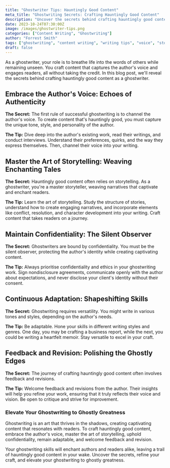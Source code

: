 ```yaml
---
title: "Ghostwriter Tips: Hauntingly Good Content"
meta_title: "Ghostwriting Secrets: Crafting Hauntingly Good Content"
description: "Uncover the secrets behind crafting hauntingly good content as a ghostwriter. From capturing the author's voice to mastering the art of storytelling, these tips will elevate your writing to ghostly greatness."
date: 2023-10-24T07:30:00Z
image: /images/ghostwriter-tips.png
categories: ["Content Writing", "Ghostwriting"]
author: "Forrest Smith"
tags: ["ghostwriting", "content writing", "writing tips", "voice", "storytelling"]
draft: false
---
```

As a ghostwriter, your role is to breathe life into the words of others while remaining unseen. You craft content that captures the author's voice and engages readers, all without taking the credit. In this blog post, we'll reveal the secrets behind crafting hauntingly good content as a ghostwriter.

## Embrace the Author's Voice: Echoes of Authenticity

**The Secret:** The first rule of successful ghostwriting is to channel the author's voice. To create content that's hauntingly good, you must capture the unique tone, style, and personality of the author. 

**The Tip:** Dive deep into the author's existing work, read their writings, and conduct interviews. Understand their preferences, quirks, and the way they express themselves. Then, channel their voice into your writing.

## Master the Art of Storytelling: Weaving Enchanting Tales

**The Secret:** Hauntingly good content often relies on storytelling. As a ghostwriter, you're a master storyteller, weaving narratives that captivate and enchant readers.

**The Tip:** Learn the art of storytelling. Study the structure of stories, understand how to create engaging narratives, and incorporate elements like conflict, resolution, and character development into your writing. Craft content that takes readers on a journey.

## Maintain Confidentiality: The Silent Observer

**The Secret:** Ghostwriters are bound by confidentiality. You must be the silent observer, protecting the author's identity while creating captivating content.

**The Tip:** Always prioritise confidentiality and ethics in your ghostwriting work. Sign nondisclosure agreements, communicate openly with the author about expectations, and never disclose your client's identity without their consent.

## Continuous Adaptation: Shapeshifting Skills

**The Secret:** Ghostwriting requires versatility. You might write in various tones and styles, depending on the author's needs.

**The Tip:** Be adaptable. Hone your skills in different writing styles and genres. One day, you may be crafting a business report, while the next, you could be writing a heartfelt memoir. Stay versatile to excel in your craft.

## Feedback and Revision: Polishing the Ghostly Edges

**The Secret:** The journey of crafting hauntingly good content often involves feedback and revisions. 

**The Tip:** Welcome feedback and revisions from the author. Their insights will help you refine your work, ensuring that it truly reflects their voice and vision. Be open to critique and strive for improvement.

### Elevate Your Ghostwriting to Ghostly Greatness

Ghostwriting is an art that thrives in the shadows, creating captivating content that resonates with readers. To craft hauntingly good content, embrace the author's voice, master the art of storytelling, uphold confidentiality, remain adaptable, and welcome feedback and revision.

Your ghostwriting skills will enchant authors and readers alike, leaving a trail of hauntingly good content in your wake. Uncover the secrets, refine your craft, and elevate your ghostwriting to ghostly greatness.
